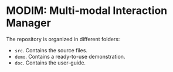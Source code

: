 # MODIM: Multi-modal Interaction Manager #

The repository is organized in different folders:

* `src`. Contains the source files.
* `demo`. Contains a ready-to-use demonstration.
* `doc`. Contains the user-guide.

